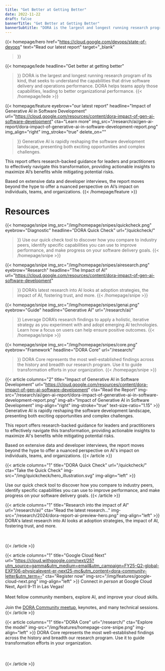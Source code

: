 ```yaml
---
title: "Get Better at Getting Better"
date: 2022-11-22
draft: false
bannerTitle: "Get Better at Getting Better"
bannerSubtitle: "DORA is the largest and longest running research program of its kind, that seeks to understand the capabilities that drive software delivery and operations performance. DORA helps teams apply those capabilities, leading to better organizational performance."
---
```


<!-- {{/* BEGIN content for 2025 homepage (dora-2025 theme).  This content does not appear when the default 'dora' theme is used. */}} -->

{{< homepage/hero 
  href="https://cloud.google.com/devops/state-of-devops"
  text="Read our latest report"
  target="_blank"
  >}}

{{< homepage/lede
  headline="Get better at getting better"
  >}}
  DORA is the largest and longest running research program of its kind, that seeks to understand the capabilities that drive software delivery and operations performance. DORA helps teams apply those capabilities, leading to better organizational performance.
  {{< /homepage/lede >}}

{{< homepage/feature
  eyebrow="our latest report"
  headline="Impact of Generative AI in Software Development"
  url="https://cloud.google.com/resources/content/dora-impact-of-gen-ai-software-development"
  cta="Learn more"
  img_src="/research/ai/gen-ai-report/dora-impact-of-generative-ai-in-software-development-report.png"
  img_align="right"
  img_stroke="true"
  delete_on=""
  >}}
  Generative AI is rapidly reshaping the software development landscape, presenting both exciting opportunities and complex challenges.

  This report offers research-backed guidance for leaders and practitioners to effectively navigate this transformation, providing actionable insights to maximize AI’s benefits while mitigating potential risks.

  Based on extensive data and developer interviews, the report moves beyond the hype to offer a nuanced perspective on AI’s impact on individuals, teams, and organizations.
  {{< /homepage/feature >}}

<!-- DO NOT DELETE the following line; this container is necessary for snipes to render correctly -->
<div class="homepage-snipes-wrapper"><div class="homepage-snipes-container"><h1>Resources</h1><div class="homepage-snipes">

  {{< homepage/snipe
    img_src="/img/homepage/snipes/quickcheck.png"
    eyebrow="Diagnostic"
    headline="DORA Quick Check"
    url="/quickcheck/"
  >}}
    Use our quick check tool to discover how you compare to industry peers, identify specific capabilities you can use to improve performance, and make progress on your software delivery goals.
    {{< /homepage/snipe >}}

  {{< homepage/snipe
    img_src="/img/homepage/snipes/airesearch.png"
    eyebrow="Research"
    headline="The Impact of AI"
    url="https://cloud.google.com/resources/content/dora-impact-of-gen-ai-software-development"
  >}}
    DORA’s latest research into AI looks at adoption strategies, the impact of AI, fostering trust, and more.
    {{< /homepage/snipe >}}

  {{< homepage/snipe
    img_src="/img/homepage/snipes/genai.png"
    eyebrow="Guide"
    headline="Generative AI"
    url="/research/ai/"
  >}}
    Leverage DORA’s research findings to apply a holistic, iterative strategy as you experiment with and adopt emerging AI technologies. Learn how a focus on users can help ensure positive outcomes.
    {{< /homepage/snipe >}}

  {{< homepage/snipe
    img_src="/img/homepage/snipes/core.png"
    eyebrow="Framework"
    headline="DORA Core"
    url="/research/"
  >}}
    DORA Core represents the most well-established findings across the history and breadth our research program. Use it to guide transformation efforts in your organization.
    {{< /homepage/snipe >}}

<!-- DO NOT DELETE the following line; this container is necessary for snipes to render correctly -->
</div></div></div>

<!-- END content for 2025 homepage (does not appear when dora theme is used) -->

<!-- {{/* BEGIN content for pre-2025 homepage (default 'dora' theme). This content does not appear when the dora-2025 theme is used. */}} -->

{{< article columns="2"
    title="Impact of Generative AI in Software Development"
    url="https://cloud.google.com/resources/content/dora-impact-of-gen-ai-software-development"
    cta="Read the Report"
    img-src="/research/ai/gen-ai-report/dora-impact-of-generative-ai-in-software-development-report.png"
    img-alt="Impact of Generative AI in Software Development"
    img-align="right"
    img-stroke="true"
    text-size-ratio="1.15"
    >}}
Generative AI is rapidly reshaping the software development landscape, presenting both exciting opportunities and complex challenges.

This report offers research-backed guidance for leaders and practitioners to effectively navigate this transformation, providing actionable insights to maximize AI's benefits while mitigating potential risks.

Based on extensive data and developer interviews, the report moves beyond the hype to offer a nuanced perspective on AI's impact on individuals, teams, and organizations.
{{< /article >}}

{{< article columns="1"
    title="DORA Quick Check"
    url="/quickcheck/"
    cta="Take the Quick Check"
    img-src="/img/quickcheck/hero_illustration.svg"
    img-align="left"
    >}}

Use our quick check tool to discover how you compare to industry peers, identify specific capabilities you can use to improve performance, and make progress on your software delivery goals.
{{< /article >}}

{{< article columns="1"
    title="Research into the impact of AI"
    url="/research/ai/"
    cta="Read the latest research..."
    img-src="/research/2024/dora-report-ai-preview-hero.png"
    img-align="left"
    >}}
DORA's latest research into AI looks at adoption strategies, the impact of AI, fostering trust, and more. <br /><br /><br />

{{< /article >}}

{{< article columns="1"
    title="Google Cloud Next"
    url="https://cloud.withgoogle.com/next/25?utm_source=gamma&utm_medium=email&utm_campaign=FY25-Q2-global-EXP106-physicalevent-er-next25-mc&utm_content=dora-community-letter&utm_term=-"
    cta="Register now"
    img-src="/img/features/google-cloud-next.png"
    img-align="left"
    >}}
Connect <em>in person</em> at Google Cloud Next, April 9-11 in Las Vegas!<br/><br/>
Meet fellow community members, explore AI, and improve your cloud skills.<br/><br/>
Join the <a href="https://cloud.withgoogle.com/next/25/session-library?session=MTUP210&utm_source=gamma&utm_medium=email&utm_campaign=FY25-Q2-global-EXP106-physicalevent-er-next25-mc&utm_content=dora-community-letter&utm_term=-" target="_blank">DORA Community meetup</a>, keynotes, and many technical sessions.
{{< /article >}}

{{< article columns="1"
    title="DORA Core"
    url="/research/"
    cta="Explore the model"
    img-src="/img/features/homepage-core-snipe.png"
    img-align="left"
    >}}
DORA Core represents the most well-established findings across the history and breadth our research program. Use it to guide transformation efforts in your organization.<br /><br /><br /><br />
{{< /article >}}

<!-- END content for pre-2025 homepage (does not appear when dora-2025 theme is used) -->
